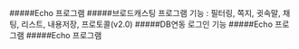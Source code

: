 #####Echo 프로그램
#####브로드캐스팅 프로그램
기능 : 필터링, 쪽지, 귓속말, 채팅, 리스트, 내용저장, 프로토콜(v2.0)
#####DB연동 로그인 기능
#####Echo 프로그램
#####Echo 프로그램

